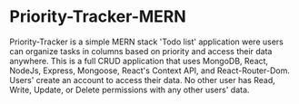 # Priority-Tracker-MERN
Priority-Tracker is a simple MERN stack 'Todo list' application were users can organize tasks in columns based on priority and access their data anywhere.
This is a full CRUD application that uses MongoDB, React, NodeJs, Express, Mongoose, React's Context API, and React-Router-Dom.
Users' create an account to access their data. No other user has Read, Write, Update, or Delete permissions with any other users' data. 
